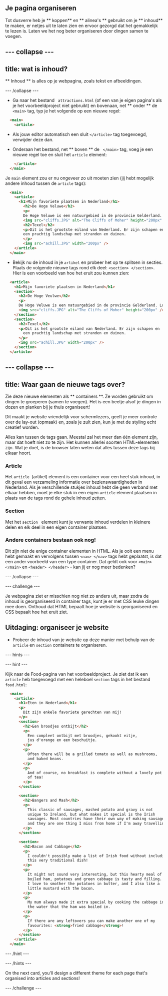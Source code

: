 ## Je pagina organiseren

Tot dusverre heb je ** koppen** en ** alinea's ** gebruikt om je ** inhoud** te maken, er netjes uit te laten zien en ervoor gezorgd dat het gemakkelijk te lezen is. Laten we het nog beter organiseren door dingen samen te voegen.

## \--- collapse \---

## title: wat is inhoud?

** Inhoud ** is alles op je webpagina, zoals tekst en afbeeldingen.

\--- /collapse \---

+ Ga naar het bestand ` attractions.html` (of een van je eigen pagina's als je het voorbeeldproject niet gebruikt) en bovenaan, net ** onder ** de `<main>` tag, typ je het volgende op een nieuwe regel: 

```html
  <main>
    <article>
```

+ Als jouw editor automatisch een sluit `</article>` tag toegevoegd, verwijder deze dan.

+ Onderaan het bestand, net ** boven ** de ` </main>` tag, voeg je een nieuwe regel toe en sluit het ` article ` element:

```html
    </article>
  </main>
```

Je ` main ` element zou er nu ongeveer zo uit moeten zien (jij hebt mogelijk andere inhoud tussen de ` article ` tags):

```html
  <main>
    <article>
      <h1>Mijn favoriete plaatsen in Nederland</h1>
        <h2>De Hoge Veluwe</h2>
        <p>
        De Hoge Veluwe is een natuurgebied in de provincie Gelderland. Kijk hoe mooi het er is!</p>
        <img src="cliffs.JPG" alt="The Cliffs of Moher" height="200px" />
        <h2>Texel</h2>
        <p>Dit is het grootste eiland van Nederland. Er zijn schapen en
        een prachtig landschap met stranden en duinen.
        </p>
        <img src="achill.JPG" width="200px" />
    </article>
  </main>
```

+ Bekijk nu de inhoud in je ` artikel ` en probeer het op te splitsen in secties. Plaats de volgende nieuwe tags rond elk deel: `<section> </section>`. Hier is een voorbeeld van hoe het eruit zou kunnen zien:

```html
  <article>
    <h1>Mijn favoriete plaatsen in Nederland</h1>
    <section>
      <h2>De Hoge Veulwe</h2>
      <p>
      De Hoge Veluwe is een natuurgebied in de provincie Gelderland. Look how cool they are!</p>
      <img src="cliffs.JPG" alt="The Cliffs of Moher" height="200px" />
    </section>
    <section>
      <h2>Texel</h2>
      <p>Dit is het grootste eiland van Nederland. Er zijn schapen en
        een prachtig landschap met stranden en duinen.
      </p>
      <img src="achill.JPG" width="200px" />
    </section>
  </article>
```

## \--- collapse \---

## title: Waar gaan de nieuwe tags over?

Zie deze nieuwe elementen als ** containers **. Ze worden gebruikt om dingen te groeperen (samen te voegen). Het is een beetje alsof je dingen in dozen en planken bij je thuis organiseert!

Dit maakt je website vriendelijk voor schermlezers, geeft je meer controle over de lay-out (opmaak) en, zoals je zult zien, kun je met de styling echt creatief worden.

Alles kan tussen de tags gaan. Meestal zal het meer dan één element zijn, maar dat hoeft niet zo te zijn. Het kunnen allerlei soorten HTML-elementen zijn. Wat je doet, is de browser laten weten dat alles tussen deze tags bij elkaar hoort.

### Article

Het `article `(artikel) element is een container voor een heel stuk inhoud, in dit geval een verzameling informatie over bezienswaardigheden in Nederland. Als je verschillende stukjes inhoud hebt die geen verband met elkaar hebben, moet je elke stuk in een eigen ` article ` element plaatsen in plaats van de tags rond de gehele inhoud zetten.

### Section

Met het `section ` element kunt je verwante inhoud verdelen in kleinere delen en elk deel in een eigen container plaatsen.

### Andere containers bestaan ook nog!

Dit zijn niet de enige container elementen in HTML. Als je ooit een menu hebt gemaakt en vervolgens tussen `<nav> </nav>` tags hebt geplaatst, is dat een ander voorbeeld van een type container. Dat geldt ook voor `<main> </main>` en `<header> </header>` - kan jij er nog meer bedenken?

\--- /collapse \---

\--- challenge \---

Je webpagina ziet er misschien nog niet zo anders uit, maar zodra de inhoud is georganiseerd in container tags, kunt je er met CSS leuke dingen mee doen. Onthoud dat HTML bepaalt hoe je website is georganiseerd en CSS bepaalt hoe het eruit ziet.

## Uitdaging: organiseer je website

+ Probeer de inhoud van je website op deze manier met behulp van de ` article ` en ` section ` containers te organiseren. 

\--- hints \---

\--- hint \---

Kijk naar de Food-pagina van het voorbeeldproject. Je ziet dat ik een ` article ` heb toegevoegd met een heleboel ` section ` tags in het bestand ` food.html `:

```html
  <main>
    <article>
      <h1>Eten in Nederland</h1>
      <p>
        Dit zijn enkele favoriete gerechten van mij!
      </p>  
      <section>
        <h2>Een broodjes ontbijt</h2>
        <p>
          Een compleet ontbijt met broodjes, gekookt eitje,
          jus d'orange en een beschuitje.
        </p>
        <p>
          Often there will be a grilled tomato as well as mushrooms,
          and baked beans.
        </p>
        <p>
          And of course, no breakfast is complete without a lovely pot 
          of tea!
        </p>
      </section>

      <section>
        <h2>Bangers and Mash</h2>
        <p>
          This classic of sausages, mashed potato and gravy is not
          unique to Ireland, but what makes it special is the Irish
          sausages. Most countries have their own way of making sausages,
          and they are one thing I miss from home if I'm away travelling!
        </p>
      </section>

      <section>
        <h2>Bacon and Cabbage</h2>
        <p>
          I couldn't possibly make a list of Irish food without including
          this very traditional dish!
        </p>
        <p>
          It might not sound very interesting, but this hearty meal of
          boiled ham, potatoes and green cabbage is tasty and filling.
          I love to smother the potatoes in butter, and I also like a
          little mustard with the bacon.
        </p>
        <p>
          My mum always made it extra special by cooking the cabbage in
          the water that the ham was boiled in.
        </p>
        <p>
          If there are any leftovers you can make another one of my
          favourites: <strong>fried cabbage</strong>!
        </p>
      </section>
    </article>     
  </main>
```

\--- /hint \---

\--- /hints \---

On the next card, you'll design a different theme for each page that's organised into articles and sections!

\--- /challenge \---